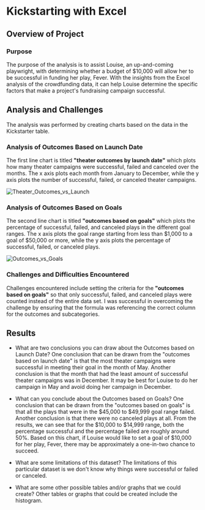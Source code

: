# Kickstarting with Excel

## Overview of Project

### Purpose
The purpose of the analysis is to assist Louise, an up-and-coming playwright, with determining whether a budget of $10,000 will allow her to be successful in funding her play, Fever. With the insights from the Excel analysis of the crowdfunding data, it can help Louise determine the specific factors that make a project's fundraising campaign successful. 

## Analysis and Challenges
The analysis was performed by creating charts based on the data in the Kickstarter table.

### Analysis of Outcomes Based on Launch Date
The first line chart is titled **"theater outcomes by launch date"** which plots how many theater campaigns were successful, failed and canceled over the months. The x axis plots each month from January to December, while the y axis plots the number of successful, failed, or canceled theater campaigns.

![Theater_Outcomes_vs_Launch](https://user-images.githubusercontent.com/108503112/186805289-954dff1c-3719-492a-88cc-0e0bacf0cc43.png)

### Analysis of Outcomes Based on Goals
The second line chart is titled **"outcomes based on goals"** which plots the percentage of successful, failed, and canceled plays in the different goal ranges. The x axis plots the goal range starting from less than $1,000 to a goal of $50,000 or more, while the y axis plots the percentage of successful, failed, or canceled plays.

![Outcomes_vs_Goals](https://user-images.githubusercontent.com/108503112/186805308-c13b5abe-b15d-4e4d-bff3-82e71f32286e.png)

### Challenges and Difficulties Encountered
Challenges encountered include setting the criteria for the **"outcomes based on goals"** so that only successful, failed, and canceled plays were counted instead of the entire data set. I was successful in overcoming the challenge by ensuring that the formula was referencing the correct column for the outcomes and subcategories. 

## Results

- What are two conclusions you can draw about the Outcomes based on Launch Date?
One conclusion that can be drawn from the "outcomes based on launch date" is that the most theater campaigns were successful in meeting their goal in the month of May.
Another conclusion is that the month that had the least amount of successful theater campaigns was in December. It may be best for Louise to do her campaign in May and avoid doing her campaign in December.

- What can you conclude about the Outcomes based on Goals?
One conclusion that can be drawn from the "outcomes based on goals" is that all the plays that were in the $45,000 to $49,999 goal range failed.
Another conclusion is that there were no canceled plays at all. From the results, we can see that for the $10,000 to $14,999 range, both the percentage successful and the percentage failed are roughly around 50%. Based on this chart, if Louise would like to set a goal of $10,000 for her play, Fever, there may be approximately a one-in-two chance to succeed.

- What are some limitations of this dataset?
The limitations of this particular dataset is we don't know why things were successful or failed or canceled.

- What are some other possible tables and/or graphs that we could create?
Other tables or graphs that could be created include the histogram.

